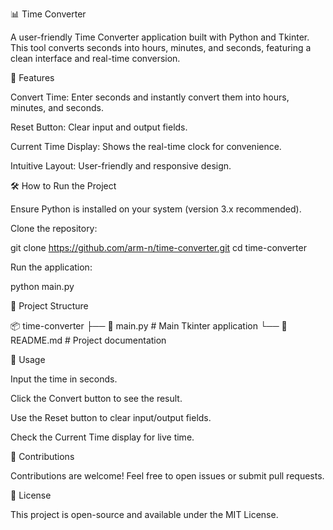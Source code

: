📊 Time Converter

A user-friendly Time Converter application built with Python and Tkinter. This tool converts seconds into hours, minutes, and seconds, featuring a clean interface and real-time conversion.

📌 Features

Convert Time: Enter seconds and instantly convert them into hours, minutes, and seconds.

Reset Button: Clear input and output fields.

Current Time Display: Shows the real-time clock for convenience.

Intuitive Layout: User-friendly and responsive design.

🛠️ How to Run the Project

Ensure Python is installed on your system (version 3.x recommended).

Clone the repository:

git clone https://github.com/arm-n/time-converter.git
cd time-converter

Run the application:

python main.py

📂 Project Structure

📦 time-converter
├── 📜 main.py           # Main Tkinter application
└── 📜 README.md         # Project documentation

📖 Usage

Input the time in seconds.

Click the Convert button to see the result.

Use the Reset button to clear input/output fields.

Check the Current Time display for live time.

📣 Contributions

Contributions are welcome! Feel free to open issues or submit pull requests.

📃 License

This project is open-source and available under the MIT License.

